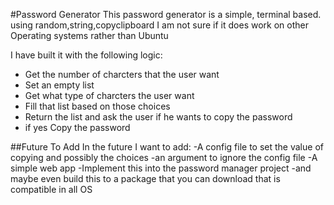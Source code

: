 #Password Generator
This password generator is a simple, terminal based.
using random,string,copyclipboard
I am not sure if it does work on other Operating systems rather than Ubuntu

I have built it with the following logic:
- Get the number of charcters that the user want
- Set an empty list
- Get what type of charcters the user want
- Fill that list based on those choices
- Return the list and ask the user if he wants to copy the password
- if yes Copy the password

##Future To Add
In the future I want to add:
-A config file to set the value of copying and possibly the choices
-an argument to ignore the config file
-A simple web app
-Implement this into the password manager project
-and maybe even build this to a package that you can download that is compatible in all OS
